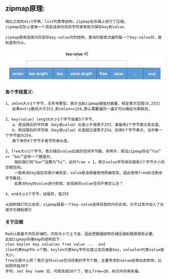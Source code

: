 
## zipmap原理:
    相比之前的dict字典，list列表等结构，zipmap在存储上进行了压缩。
    zipmap实际上使用一个具有连续内存的字符串来依次保存key和value.
    
    zipmap是用连续内存保存key-value对的结构，查询时是依次遍列每一个key-value对，直到查到为止。
    
![zipmap文件结构](../images/zipmap.png)
#### 各个字段意义:
    
    1、zmlen大小1个字节，无符号整型，表示当前zipmap键值对数量，规定表示范围[0,253]
       如果entry数目大于253,即zmlen==254,那么需要遍历一遍才可以确定元素数目。
       
    2、key(value) length大小1个字节或者5个字节,
       a、假设随后的字符串（key或value）长度小于或等于253，直接用1个字节表示其长度。
       b、假设随后的字符串（key或value）长度超过或等于254。则用5个字节表示，当中第一个字节值为254，
       接下来的4个字节才是字符串长度。
       
    3、free大小1个字节，表示随后value后面的空闲字节数，举例子，假设zipmap存在”foo” => “bar”这样一个键值对，
        随后我们将“bar”设置为“hi”。此时free = 1，表示value字符串后面有1个字节大小的空暇空间。
        一般来说key指定后很少被改变，value是会随着使用而被改变。因此使用free标注剩余字节数目。
        如果对key的value进行修改，发现新的value空间不够怎么办？
  
    4、end大小1个字节，结尾符，值255
    
    从结构我们可以发现，zipmap就是一个key-value连续存放的内存区域，只不过其中加入了长度作为辅助索引

#### 关于压缩

    Redis是基于内存存储的，内存大小寸土寸金，因此把数据结构存储压缩到极致很有必要。
    比如zipmap存储map的结构如下：
    zlen keylen key valuelen free value ...  end
    zlen代表map中k-v个数，keylen代表key字符长度以及后面是key，valuelen代表value值大小，
    free又是什么呢？表示当时value空间还剩的字节个数，主要考虑到value经常动态修改，比如刚开始30个
    字符，set key name 后，可能改成10个了，那么free=20，标识内存剩余量。
    
    
    